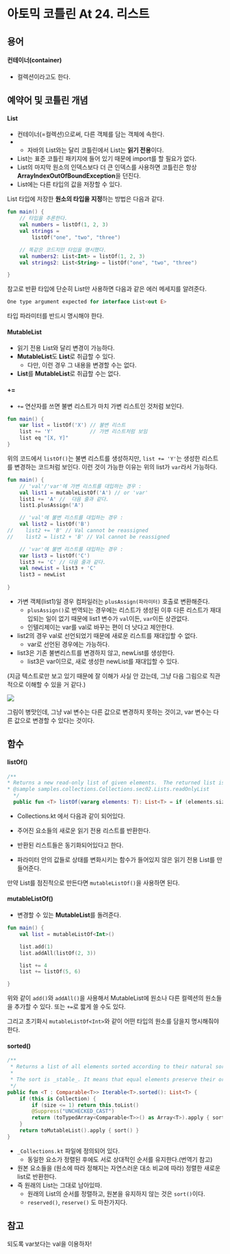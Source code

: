 # 아토믹 코틀린 At 24. 리스트

## 용어

#### 컨테이너(container)
- 컬렉션이라고도 한다. 

## 예약어 및 코틀린 개념

#### List
- 컨테이너(=컬렉션)으로써, 다른 객체를 담는 객체에 속한다.
- - 자바의 List와는 달리 코틀린에서 List는 **읽기 전용**이다.
- List는 표준 코틀린 패키지에 들어 있기 때문에 import를 할 필요가 없다.
- List의 마지막 원소의 인덱스보다 더 큰 인덱스를 사용하면 코틀린은 항상 **ArrayIndexOutOfBoundException**을 던진다.
- List에는 다른 타입의 값을 저장할 수 있다.


List 타입에 저장한 **원소의 타입을 지정**하는 방법은 다음과 같다.

```kotlin
fun main() {
    // 타입을 추론한다.
    val numbers = listOf(1, 2, 3)
    val strings =
        listOf("one", "two", "three")

    // 똑같은 코드지만 타입을 명시했다.
    val numbers2: List<Int> = listOf(1, 2, 3)
    val strings2: List<String> = listOf("one", "two", "three")

}
```

참고로 반환 타입에 단순히 List만 사용하면 다음과 같은 에러 메세지를 알려준다.

```kotlin
One type argument expected for interface List<out E>
```

타입 파라미터를 반드시 명시해야 한다.

#### MutableList
- 읽기 전용 List와 달리 변경이 가능하다.
- **MutableList**도 **List**로 취급할 수 있다. 
  - 다만, 이런 경우 그 내용을 변경할 수는 없다. 
- **List**를 **MutableList**로 취급할 수는 없다.

#### +=

- `+=` 연산자를 쓰면 불변 리스트가 마치 가변 리스트인 것처럼 보인다.

```kotlin
fun main() {
    var list = listOf('X') // 불변 리스트
    list += 'Y'            // 가변 리스트처럼 보임
    list eq "[X, Y]"
}

```

위의 코드에서 `listOf()`는 불변 리스트를 생성하지만, `list += 'Y'`는 생성한 리스트를 변경하는 코드처럼 보인다.
이런 것이 가능한 이유는 위의 list가 `var`라서 가능하다.

```kotlin
fun main() {
    // 'val'/'var'에 가변 리스트를 대입하는 경우 :
    val list1 = mutableListOf('A') // or 'var'
    list1 += 'A' //  다음 줄과 같다.
    list1.plusAssign('A')

    // 'val'에 불변 리스트를 대입하는 경우 :
    val list2 = listOf('B')
//    list2 += 'B' // Val cannot be reassigned
//    list2 = list2 + 'B' // Val cannot be reassigned

    // 'var'에 불변 리스트를 대입하는 경우 :
    var list3 = listOf('C')
    list3 += 'C' // 다음 줄과 같다.
    val newList = list3 + 'C'
    list3 = newList
  
}
```

- 가변 객체(list1)일 경우 컴파일러는 `plusAssign(파라미터)` 호출로 변환해준다. 
  - `plusAssign()`로 번역되는 경우에는 리스트가 생성된 이후 다른 리스트가 재대입되는 일이 없기 때문에 list1 변수가 `val`이든, `var`이든 상관없다.
  - 인텔리제이는 var를 val로 바꾸는 편이 더 낫다고 제안한다.
- list2의 경우 val로 선언되었기 때문에 새로운 리스트를 재대입할 수 없다.
  - var로 선언된 경우에는 가능하다. 
- list3은 기존 불변리스트를 변경하지 않고, newList를 생성한다.
  - list3은 var이므로, 새로 생성한 newList를 재대입할 수 있다. 

(지금 텍스트로만 보고 있기 때문에 잘 이해가 사실 안 갔는데, 그냥 다음 그림으로 직관적으로 이해할 수 있을 거 같다.)

<div align="left">
  <img src="https://velog.velcdn.com/images/tjdtn4484/post/6db20455-074a-4c27-8112-b6bdd5c7d276/image.png">
</div>

그림이 병맛인데, 
그냥 val 변수는 다른 값으로 변경하지 못하는 것이고, 
var 변수는 다른 값으로 변경할 수 있다는 것이다.



## 함수

#### listOf()

```kotlin
/**
* Returns a new read-only list of given elements.  The returned list is serializable (JVM).
* @sample samples.collections.Collections.sec02.Lists.readOnlyList
  */
  public fun <T> listOf(vararg elements: T): List<T> = if (elements.size > 0) elements.asList() else emptyList()
```

- Collections.kt 에서 다음과 같이 되어있다.
- 주어진 요소들의 새로운 읽기 전용 리스트를 반환한다. 
- 반환된 리스트들은 동기화되어있다고 한다.

- 파라미터 안의 값들로 상태를 변화시키는 함수가 들어있지 않은 읽기 전용 List를 만들어준다.

만약 List를 점진적으로 만든다면 `mutableListOf()`을 사용하면 된다.

#### mutableListOf()

- 변경할 수 있는 **MutableList**를 돌려준다.

```kotlin
fun main() {
    val list = mutableListOf<Int>()

    list.add(1)
    list.addAll(listOf(2, 3))

    list += 4
    list += listOf(5, 6)

}
```

위와 같이 `add()`와 `addAll()`을 사용해서 MutableList에 원소나 다른 컬렉션의 원소들을 추가할 수 있다.
또는 `+=`로 짧게 쓸 수도 있다.

그리고 초기화시 `mutableListOf<Int>`와 같이 어떤 타입의 원소를 담을지 명시해줘야 한다.




#### sorted()

```kotlin
/**
 * Returns a list of all elements sorted according to their natural sort order.
 * 
 * The sort is _stable_. It means that equal elements preserve their order relative to each other after sorting.
 */
public fun <T : Comparable<T>> Iterable<T>.sorted(): List<T> {
    if (this is Collection) {
        if (size <= 1) return this.toList()
        @Suppress("UNCHECKED_CAST")
        return (toTypedArray<Comparable<T>>() as Array<T>).apply { sort() }.asList()
    }
    return toMutableList().apply { sort() }
}
```

- `_Collections.kt` 파일에 정의되어 있다. 
  - 동일한 요소가 정렬된 후에도 서로 상대적인 순서를 유지한다.(번역기 참고)
- 원본 요소들을 (원소에 따라 정해지는 자연스러운 대소 비교에 따라) 정렬한 새로운 list로 반환한다.
- 즉 원래의 List는 그대로 남아있따.
  - 원래의 List의 순서를 정렬하고, 원본을 유지하지 않는 것은 `sort()`이다.
  - `reserved()`, `reserve()` 도 마찬가지다. 


## 참고

되도록 var보다는 val을 이용하자!